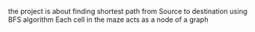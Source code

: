 the project is about finding shortest path from Source to destination using BFS algorithm
Each cell in the maze acts as a node of a graph
